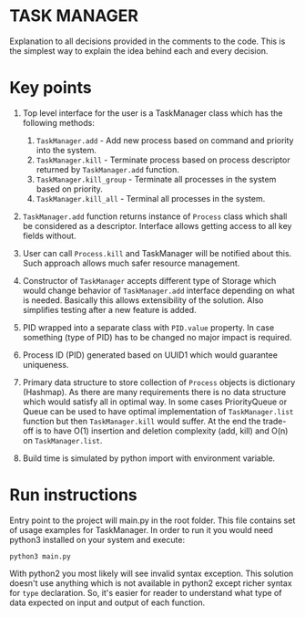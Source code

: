 # TASK MANAGER

Explanation to all decisions provided in the comments to the code. This is the simplest way to explain the idea behind
each and every decision.

# Key points
1. Top level interface for the user is a TaskManager class which has the following methods:
    1. `TaskManager.add` - Add new process based on command and priority into the system.
    2. `TaskManager.kill` - Terminate process based on process descriptor returned by `TaskManager.add` function.
    3. `TaskManager.kill_group` - Terminate all processes in the system based on priority.
    4. `TaskManager.kill_all` - Terminal all processes in the system.
    
2. `TaskManager.add` function returns instance of `Process` class which shall be considered as a descriptor. Interface
allows getting access to all key fields without.
   
3. User can call `Process.kill` and TaskManager will be notified about this. Such approach allows much safer resource
management.
   
4. Constructor of `TaskManager` accepts different type of Storage which would change behavior of `TaskManager.add` 
interface depending on what is needed. Basically this allows extensibility of the solution. Also simplifies testing 
   after a new feature is added.
   
5. PID wrapped into a separate class with `PID.value` property. In case something (type of PID) has to be changed no
major impact is required.
   
6. Process ID (PID) generated based on UUID1 which would guarantee uniqueness.

7. Primary data structure to store collection of `Process` objects is dictionary (Hashmap). As there are many
requirements there is no data structure which would satisfy all in optimal way. In some cases PriorityQueue or Queue can
   be used to have optimal implementation of `TaskManager.list` function but then `TaskManager.kill` would suffer.
   At the end the trade-off is to have O(1) insertion and deletion complexity (add, kill)
   and O(n) on `TaskManager.list`.
   
8. Build time is simulated by python import with environment variable.

# Run instructions
Entry point to the project will main.py in the root folder. This file contains set of usage examples for TaskManager.
In order to run it you would need python3 installed on your system and execute:

    python3 main.py

With python2 you most likely will see invalid syntax exception. This solution doesn't use anything which is not
available in python2 except richer syntax for `type` declaration. So, it's easier for reader to understand what type
of data expected on input and output of each function.
